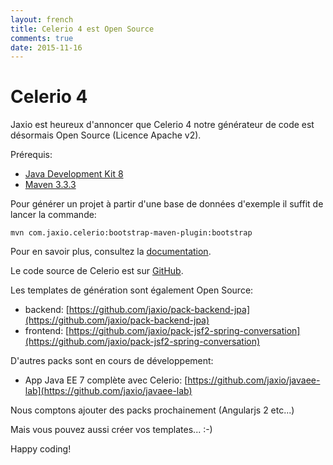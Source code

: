 ```yaml
---
layout: french
title: Celerio 4 est Open Source
comments: true
date: 2015-11-16
---
```


# Celerio 4

Jaxio est heureux d'annoncer que Celerio 4 notre générateur de code est désormais Open Source (Licence Apache v2).

Prérequis:

* [Java Development Kit 8](http://www.oracle.com/technetwork/java/javase/downloads/index.html)
* [Maven 3.3.3](https://maven.apache.org/download.cgi)

Pour générer un projet à partir d'une base de données d'exemple il suffit de lancer la commande:

    mvn com.jaxio.celerio:bootstrap-maven-plugin:bootstrap

Pour en savoir plus, consultez la [documentation](/documentation/celerio).

Le code source de Celerio est sur [GitHub](https://github.com/jaxio/celerio).

Les templates de génération sont également Open Source:

* backend: [https://github.com/jaxio/pack-backend-jpa](https://github.com/jaxio/pack-backend-jpa)
* frontend: [https://github.com/jaxio/pack-jsf2-spring-conversation](https://github.com/jaxio/pack-jsf2-spring-conversation)

D'autres packs sont en cours de développement:

* App Java EE 7 complète avec Celerio: [https://github.com/jaxio/javaee-lab](https://github.com/jaxio/javaee-lab)

Nous comptons ajouter des packs prochainement (Angularjs 2 etc...)

Mais vous pouvez aussi créer vos templates... :-)

Happy coding!
